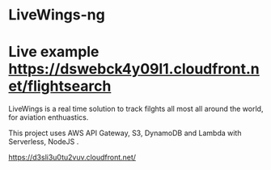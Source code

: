 # LiveWings-ng


# Live example https://dswebck4y09l1.cloudfront.net/flightsearch

LiveWings is a real time solution to track filghts all most all around the world, for aviation enthuastics.

This project uses AWS API Gateway, S3, DynamoDB and Lambda with Serverless, NodeJS .

https://d3sli3u0tu2vuv.cloudfront.net/


